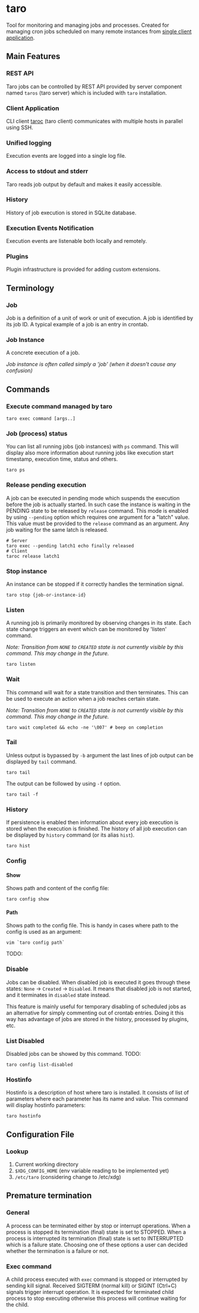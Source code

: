# taro

Tool for monitoring and managing jobs and processes. Created for managing cron jobs scheduled on many remote instances
from [single client application](https://github.com/taro-suite/taroc).

## Main Features

### REST API

Taro jobs can be controlled by REST API provided by server component named `taros` (taro server) which is included
with `taro` installation.

### Client Application

CLI client [taroc](https://github.com/taro-suite/taroc) (taro client) communicates with multiple hosts in parallel using
SSH.

### Unified logging

Execution events are logged into a single log file.

### Access to stdout and stderr

Taro reads job output by default and makes it easily accessible.

### History

History of job execution is stored in SQLite database.

### Execution Events Notification

Execution events are listenable both locally and remotely.

### Plugins

Plugin infrastructure is provided for adding custom extensions.

## Terminology

### Job

Job is a definition of a unit of work or unit of execution. A job is identified by its job ID. A typical example of a
job is an entry in crontab.

### Job Instance

A concrete execution of a job.

*Job instance is often called simply a 'job' (when it doesn't cause any confusion)*

## Commands

### Execute command managed by taro

```commandline
taro exec command [args..]
```

### Job (process) status

You can list all running jobs (job instances) with `ps` command. This will display also more information about running
jobs like execution start timestamp, execution time, status and others.

```commandline
taro ps
```

### Release pending execution

A job can be executed in pending mode which suspends the execution before the job is actually started. In such case the
instance is waiting in the PENDING state to be released by `release` command. This mode is enabled by using `--pending`
option which requires one argument for a "latch" value. This value must be provided to the `release` command as an
argument. Any job waiting for the same latch is released.

```commandline
# Server
taro exec --pending latch1 echo finally released
# Client
taroc release latch1
```

### Stop instance

An instance can be stopped if it correctly handles the termination signal.

```commandline
taro stop {job-or-instance-id}
```

### Listen

A running job is primarily monitored by observing changes in its state. Each state change triggers an event which can be
monitored by 'listen' command.

*Note: Transition from `NONE` to `CREATED` state is not currently visible by this command. This may change in the future.*
```commandline
taro listen
```

### Wait
This command will wait for a state transition and then terminates. This can be used to execute an action when a job reaches certain state. 

*Note: Transition from `NONE` to `CREATED` state is not currently visible by this command. This may change in the future.*
```commandline
taro wait completed && echo -ne '\007' # beep on completion
```

### Tail
Unless output is bypassed by `-b` argument the last lines of job output can be displayed by `tail` command.
```commandline
taro tail
``` 
The output can be followed by using `-f` option.
```commandline
taro tail -f
```

### History
If persistence is enabled then information about every job execution is stored when the execution is finished.
The history of all job execution can be displayed by `history` command (or its alias `hist`).
```commandline
taro hist
```

### Config
#### Show
Shows path and content of the config file:
```commandline
taro config show
```

#### Path
Shows path to the config file. This is handy in cases where path to the config is used as an argument:
```commandline
vim `taro config path`
```

TODO:

### Disable

Jobs can be disabled. When disabled job is executed it goes through these states: `None` -> `Created` -> `Disabled`. It
means that disabled job is not started, and it terminates in `disabled` state instead.

This feature is mainly useful for temporary disabling of scheduled jobs as an alternative for simply commenting out of
crontab entries. Doing it this way has advantage of jobs are stored in the history, processed by plugins, etc.

### List Disabled

Disabled jobs can be showed by this command. TODO:

```commandline
taro config list-disabled 
```

### Hostinfo

Hostinfo is a description of host where taro is installed. It consists of list of parameters where each parameter has
its name and value. This command will display hostinfo parameters:

```commandline
taro hostinfo
```

## Configuration File

### Lookup

1. Current working directory
2. `$XDG_CONFIG_HOME` (env variable reading to be implemented yet)
3. `/etc/taro` (considering change to /etc/xdg)

## Premature termination

### General

A process can be terminated either by stop or interrupt operations. When a process is stopped its termination (final)
state is set to STOPPED. When a process is interrupted its termination (final) state is set to INTERRUPTED which is a
failure state. Choosing one of these options a user can decided whether the termination is a failure or not.

### Exec command

A child process executed with `exec` command is stopped or interrupted by sending kill signal.
Received SIGTERM (normal kill) or SIGINT (Ctrl+C) signals trigger interrupt operation.
It is expected for terminated child process to stop executing otherwise this process will continue waiting for the child.
